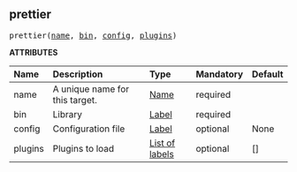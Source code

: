 <!-- Generated with Stardoc: http://skydoc.bazel.build -->

<a id="#prettier"></a>

## prettier

<pre>
prettier(<a href="#prettier-name">name</a>, <a href="#prettier-bin">bin</a>, <a href="#prettier-config">config</a>, <a href="#prettier-plugins">plugins</a>)
</pre>



**ATTRIBUTES**


| Name  | Description | Type | Mandatory | Default |
| :------------- | :------------- | :------------- | :------------- | :------------- |
| <a id="prettier-name"></a>name |  A unique name for this target.   | <a href="https://bazel.build/docs/build-ref.html#name">Name</a> | required |  |
| <a id="prettier-bin"></a>bin |  Library   | <a href="https://bazel.build/docs/build-ref.html#labels">Label</a> | required |  |
| <a id="prettier-config"></a>config |  Configuration file   | <a href="https://bazel.build/docs/build-ref.html#labels">Label</a> | optional | None |
| <a id="prettier-plugins"></a>plugins |  Plugins to load   | <a href="https://bazel.build/docs/build-ref.html#labels">List of labels</a> | optional | [] |



